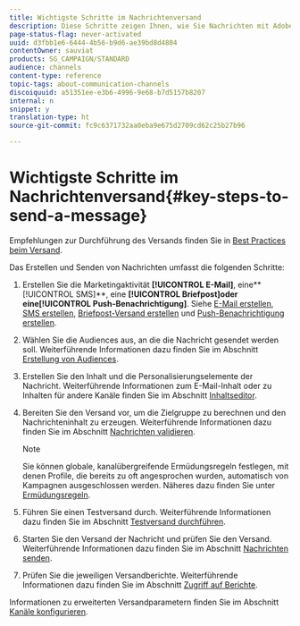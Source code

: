 ```yaml
---
title: Wichtigste Schritte im Nachrichtenversand
description: Diese Schritte zeigen Ihnen, wie Sie Nachrichten mit Adobe Campaign erstellen und senden können.
page-status-flag: never-activated
uuid: d3fbb1e6-6444-4b56-b9d6-ae39bd8d4804
contentOwner: sauviat
products: SG_CAMPAIGN/STANDARD
audience: channels
content-type: reference
topic-tags: about-communication-channels
discoiquuid: a51351ee-e3b6-4996-9e68-b7d5157b8207
internal: n
snippet: y
translation-type: ht
source-git-commit: fc9c6371732aa0eba9e675d2709cd62c25b27b96

---
```



# Wichtigste Schritte im Nachrichtenversand{#key-steps-to-send-a-message}

Empfehlungen zur Durchführung des Versands finden Sie in [Best Practices beim Versand](https://helpx.adobe.com/de/campaign/kb/delivery-best-practices.html).

Das Erstellen und Senden von Nachrichten umfasst die folgenden Schritte:

1. Erstellen Sie die Marketingaktivität **[!UICONTROL E-Mail]**, eine**[!UICONTROL  SMS]**, eine **[!UICONTROL Briefpost]**oder eine**[!UICONTROL  Push-Benachrichtigung]**. Siehe [E-Mail erstellen](../../channels/using/creating-an-email.md), [SMS erstellen](../../channels/using/creating-an-sms-message.md), [Briefpost-Versand erstellen](../../channels/using/creating-the-direct-mail.md) und [Push-Benachrichtigung erstellen](../../channels/using/preparing-and-sending-a-push-notification.md).
1. Wählen Sie die Audiences aus, an die die Nachricht gesendet werden soll. Weiterführende Informationen dazu finden Sie im Abschnitt [Erstellung von Audiences](../../audiences/using/creating-audiences.md).
1. Erstellen Sie den Inhalt und die Personalisierungselemente der Nachricht. Weiterführende Informationen zum E-Mail-Inhalt oder zu Inhalten für andere Kanäle finden Sie im Abschnitt [Inhaltseditor](../../designing/using/designing-content-in-adobe-campaign.md).
1. Bereiten Sie den Versand vor, um die Zielgruppe zu berechnen und den Nachrichteninhalt zu erzeugen. Weiterführende Informationen dazu finden Sie im Abschnitt [Nachrichten validieren](../../sending/using/preparing-the-send.md).

   >[!NOTE]
   >
   >Sie können globale, kanalübergreifende Ermüdungsregeln festlegen, mit denen Profile, die bereits zu oft angesprochen wurden, automatisch von Kampagnen ausgeschlossen werden. Näheres dazu finden Sie unter [Ermüdungsregeln](../../administration/using/fatigue-rules.md).

1. Führen Sie einen Testversand durch. Weiterführende Informationen dazu finden Sie im Abschnitt [Testversand durchführen](../../sending/using/managing-test-profiles-and-sending-proofs.md#sending-proofs).
1. Starten Sie den Versand der Nachricht und prüfen Sie den Versand. Weiterführende Informationen dazu finden Sie im Abschnitt [Nachrichten senden](../../sending/using/confirming-the-send.md).
1. Prüfen Sie die jeweiligen Versandberichte. Weiterführende Informationen dazu finden Sie im Abschnitt [Zugriff auf Berichte](../../reporting/using/about-dynamic-reports.md).

Informationen zu erweiterten Versandparametern finden Sie im Abschnitt [Kanäle konfigurieren](../../administration/using/about-channel-configuration.md).
